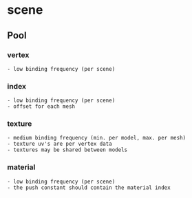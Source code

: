 # scene
## Pool
### vertex
	- low binding frequency (per scene)
### index
	- low binding frequency (per scene)
	- offset for each mesh

### texture
	- medium binding frequency (min. per model, max. per mesh)
	- texture uv's are per vertex data
	- textures may be shared between models
### material
	- low binding frequency (per scene)
	- the push constant should contain the material index

